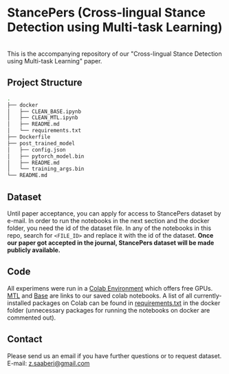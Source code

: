 # StancePers (Cross-lingual Stance Detection using Multi-task Learning)
</br>
This is the accompanying repository of our "Cross-lingual Stance Detection using Multi-task Learning" paper.

## Project Structure
```sh
.
├── docker
│   ├── CLEAN_BASE.ipynb
│   ├── CLEAN_MTL.ipynb
│   ├── README.md
│   └── requirements.txt
├── Dockerfile
├── post_trained_model
│   ├── config.json
│   ├── pytorch_model.bin
│   ├── README.md
│   └── training_args.bin
└── README.md


```

## Dataset 
 Until paper acceptance, you can apply for access to StancePers dataset by e-mail. In order to run the notebooks in the next section and the docker folder, you need the id of the dataset file.
 In any of the notebooks in this repo, search for `<FILE_ID>` and replace it with the id of the dataset.
 <strong>Once our paper got accepted in the journal, StancePers dataset will be made publicly available.</strong>
## Code
All experimens were run in a <a href="https://colab.research.google.com">Colab Environment</a> which offers free GPUs.
<a href="https://colab.research.google.com/drive/1_2kx3Z1rN65vWmNM2f59dd1QXVlGar5f?usp=sharing">MTL</a> and <a href="https://colab.research.google.com/drive/1uxxCExSbAcRo_0rMrns0l-uNjELwqsoj?usp=sharing">Base</a> are links to our saved colab notebooks.
A list of all currently-installed packages on Colab can be found in <a href="https://github.com/ssabzzz/StancePers/blob/main/docker/requirements.txt">requirements.txt</a> in the docker folder (unnecessary packages for running the notebooks on docker are commented out).
 
## Contact
Please send us an email if you have further questions or to request dataset. 
E-mail: z.saaberi@gmail.com
